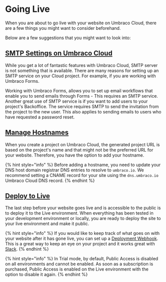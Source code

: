 # Going Live

When you are about to go live with your website on Umbraco Cloud, there are a few things you might want to consider beforehand.

Below are a few suggestions that you might want to look into:

## [SMTP Settings on Umbraco Cloud](smtp-settings.md)

While you get a lot of fantastic features with Umbraco Cloud, SMTP server is not something that is available. There are many reasons for setting up an SMTP service on your Cloud project. For example, if you are working with Umbraco Forms.

Working with Umbraco Forms, allows you to set up email workflows that enable you to send emails through Forms - This requires an SMTP service. Another great use of SMTP service is if you want to add users to your project's Backoffice. The service requires SMTP to send the invitation from the project to the new user. This also applies to sending emails to users who have requested a password reset.

## [Manage Hostnames](project-settings/manage-hostnames/)

When you create a project on Umbraco Cloud, the generated project URL is based on the project's name and that might not be the preferred URL for your website. Therefore, you have the option to add your hostname.

{% hint style="info" %}
Before adding a hostname, you need to update your DNS host domain registrar DNS entries to resolve to `umbraco.io`. We recommend setting a CNAME record for your site using the `dns.umbraco.io` Umbraco Cloud DNS record.
{% endhint %}

## [Deploy to Live](../deployment/cloud-to-cloud.md)

The last step before your website goes live and is accessible to the public is to deploy it to the Live environment. When everything has been tested in your development environment or locally, you are ready to deploy the site to your live environment and make it public.

{% hint style="info" %}
If you would like to keep track of what goes on with your website after it has gone live, you can set up a [Deployment Webhook](../deployment/deployment-webhook.md). This is a great way to keep an eye on your project and it works great with [Slack](https://slack.com/).
{% endhint %}

{% hint style="info" %}
In Trial mode, by default, Public Access is disabled on all environments and cannot be enabled. As soon as a subscription is purchased, Public Access is enabled on the Live environment with the option to disable it again.
{% endhint %}
